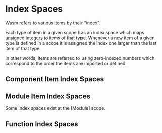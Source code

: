 # Index Spaces

Wasm refers to various items by their "index".

Each type of item in a given scope has an index space which maps unsigned integers to items of that type.
Whenever a new item of a given type is defined in a scope it is assigned the index one larger than the last item of that type.

In other words, items are referred to using zero-indexed numbers which correspond to the order the items are imported or defined.

## Component Item Index Spaces



## Module Item Index Spaces

Some index spaces exist at the [Module] scope.

## Function Index Spaces
